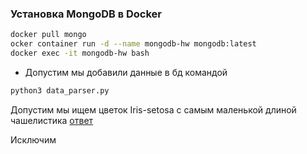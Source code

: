 ### Установка MongoDB в Docker
```bash
docker pull mongo
ocker container run -d --name mongodb-hw mongodb:latest
docker exec -it mongodb-hw bash
```

 - Допустим мы добавили данные в бд командой

```bash
python3 data_parser.py
```

Допустим мы ищем цветок Iris-setosa с самым маленькой длиной чашелистика
[ответ](queries/query_1.py)

Исключим
